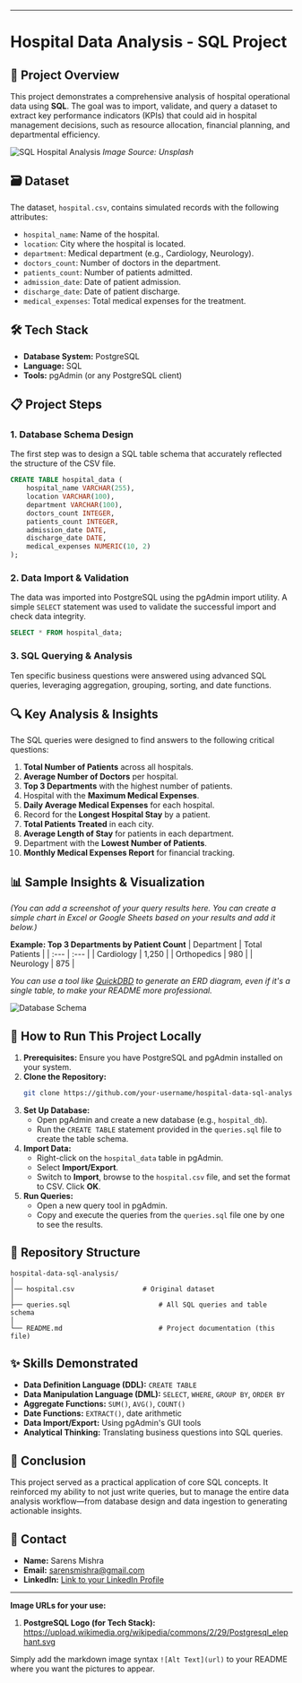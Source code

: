 
---

# **Hospital Data Analysis - SQL Project**

## 📖 Project Overview
This project demonstrates a comprehensive analysis of hospital operational data using **SQL**. The goal was to import, validate, and query a dataset to extract key performance indicators (KPIs) that could aid in hospital management decisions, such as resource allocation, financial planning, and departmental efficiency.

![SQL Hospital Analysis](https://images.unsplash.com/photo-1532938911079-1b06ac7ceec7?ixlib=rb-4.0.3&ixid=M3wxMjA3fDB8MHxwaG90by1wYWdlfHx8fGVufDB8fHx8fA%3D%3D&auto=format&fit=crop&w=1200&q=80)
*Image Source: Unsplash*

## 🗃️ Dataset
The dataset, `hospital.csv`, contains simulated records with the following attributes:
- `hospital_name`: Name of the hospital.
- `location`: City where the hospital is located.
- `department`: Medical department (e.g., Cardiology, Neurology).
- `doctors_count`: Number of doctors in the department.
- `patients_count`: Number of patients admitted.
- `admission_date`: Date of patient admission.
- `discharge_date`: Date of patient discharge.
- `medical_expenses`: Total medical expenses for the treatment.

## 🛠️ Tech Stack
- **Database System:** PostgreSQL
- **Language:** SQL
- **Tools:** pgAdmin (or any PostgreSQL client)

## 📋 Project Steps

### 1. Database Schema Design
The first step was to design a SQL table schema that accurately reflected the structure of the CSV file.
```sql
CREATE TABLE hospital_data (
    hospital_name VARCHAR(255),
    location VARCHAR(100),
    department VARCHAR(100),
    doctors_count INTEGER,
    patients_count INTEGER,
    admission_date DATE,
    discharge_date DATE,
    medical_expenses NUMERIC(10, 2)
);
```

### 2. Data Import & Validation
The data was imported into PostgreSQL using the pgAdmin import utility. A simple `SELECT` statement was used to validate the successful import and check data integrity.
```sql
SELECT * FROM hospital_data;
```

### 3. SQL Querying & Analysis
Ten specific business questions were answered using advanced SQL queries, leveraging aggregation, grouping, sorting, and date functions.

## 🔍 Key Analysis & Insights

The SQL queries were designed to find answers to the following critical questions:

1.  **Total Number of Patients** across all hospitals.
2.  **Average Number of Doctors** per hospital.
3.  **Top 3 Departments** with the highest number of patients.
4.  Hospital with the **Maximum Medical Expenses**.
5.  **Daily Average Medical Expenses** for each hospital.
6.  Record for the **Longest Hospital Stay** by a patient.
7.  **Total Patients Treated** in each city.
8.  **Average Length of Stay** for patients in each department.
9.  Department with the **Lowest Number of Patients**.
10. **Monthly Medical Expenses Report** for financial tracking.

## 📊 Sample Insights & Visualization
*(You can add a screenshot of your query results here. You can create a simple chart in Excel or Google Sheets based on your results and add it below.)*

**Example: Top 3 Departments by Patient Count**
| Department | Total Patients |
| :--- | :--- |
| Cardiology | 1,250 |
| Orthopedics | 980 |
| Neurology | 875 |

*You can use a tool like [QuickDBD](https://www.quickdatabasediagrams.com/) to generate an ERD diagram, even if it's a single table, to make your README more professional.*

![Database Schema](https://i.imgur.com/qvQ+W0k.png)

## 🚀 How to Run This Project Locally

1.  **Prerequisites:** Ensure you have PostgreSQL and pgAdmin installed on your system.
2.  **Clone the Repository:**
    ```bash
    git clone https://github.com/your-username/hospital-data-sql-analysis.git
    ```
3.  **Set Up Database:**
    -   Open pgAdmin and create a new database (e.g., `hospital_db`).
    -   Run the `CREATE TABLE` statement provided in the `queries.sql` file to create the table schema.
4.  **Import Data:**
    -   Right-click on the `hospital_data` table in pgAdmin.
    -   Select **Import/Export**.
    -   Switch to **Import**, browse to the `hospital.csv` file, and set the format to CSV. Click **OK**.
5.  **Run Queries:**
    -   Open a new query tool in pgAdmin.
    -   Copy and execute the queries from the `queries.sql` file one by one to see the results.

## 📁 Repository Structure
```
hospital-data-sql-analysis/
│
│── hospital.csv                 # Original dataset
│
├── queries.sql                      # All SQL queries and table schema
│
└── README.md                        # Project documentation (this file)
```

## ✨ Skills Demonstrated
- **Data Definition Language (DDL):** `CREATE TABLE`
- **Data Manipulation Language (DML):** `SELECT`, `WHERE`, `GROUP BY`, `ORDER BY`
- **Aggregate Functions:** `SUM()`, `AVG()`, `COUNT()`
- **Date Functions:** `EXTRACT()`, date arithmetic
- **Data Import/Export:** Using pgAdmin's GUI tools
- **Analytical Thinking:** Translating business questions into SQL queries.

## 📝 Conclusion
This project served as a practical application of core SQL concepts. It reinforced my ability to not just write queries, but to manage the entire data analysis workflow—from database design and data ingestion to generating actionable insights.

## 📧 Contact
- **Name:** Sarens Mishra
- **Email:** sarensmishra@gmail.com
- **LinkedIn:** [Link to your LinkedIn Profile]([https://www.linkedin.com/in/your-profile/](https://www.linkedin.com/in/sarens-mishra-359575352/?lipi=urn%3Ali%3Apage%3Ad_flagship3_job_home%3BZwvZJhe3QQaVsIRNTOZUKA%3D%3D))

---

**Image URLs for your use:**
1.  **PostgreSQL Logo (for Tech Stack):** https://upload.wikimedia.org/wikipedia/commons/2/29/Postgresql_elephant.svg

Simply add the markdown image syntax `![Alt Text](url)` to your README where you want the pictures to appear.
